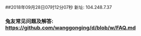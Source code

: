 ##2018年09月28日07时12分07秒 新址: 104.248.7.37
### 兔友常见问题及解答: https://github.com/wanggonging/d/blob/w/FAQ.md
